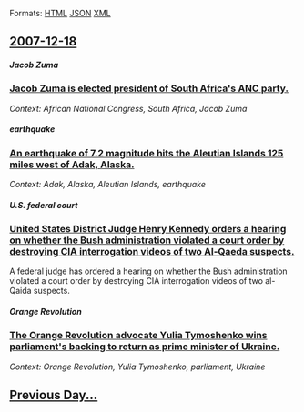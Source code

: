 
Formats: [HTML](2007/12/18/index.html)  [JSON](2007/12/18/index.json)  [XML](2007/12/18/index.xml)  

## [2007-12-18](/news/2007/12/18/index.md)

##### Jacob Zuma
### [ Jacob Zuma is elected president of South Africa's ANC party. ](/news/2007/12/18/jacob-zuma-is-elected-president-of-south-africa-s-anc-party.md)
_Context: African National Congress, South Africa, Jacob Zuma_

##### earthquake
### [ An earthquake of 7.2 magnitude hits the Aleutian Islands 125 miles west of Adak, Alaska. ](/news/2007/12/18/an-earthquake-of-7-2-magnitude-hits-the-aleutian-islands-125-miles-west-of-adak-alaska.md)
_Context: Adak, Alaska, Aleutian Islands, earthquake_

##### U.S. federal court
### [ United States District Judge Henry Kennedy orders a hearing on whether the Bush administration violated a court order by destroying CIA interrogation videos of two Al-Qaeda suspects. ](/news/2007/12/18/united-states-district-judge-henry-kennedy-orders-a-hearing-on-whether-the-bush-administration-violated-a-court-order-by-destroying-cia-int.md)
A federal judge has ordered a hearing on whether the Bush administration violated a court order by destroying CIA interrogation videos of two al-Qaida suspects.

##### Orange Revolution
### [ The Orange Revolution advocate Yulia Tymoshenko wins parliament's backing to return as prime minister of Ukraine. ](/news/2007/12/18/the-orange-revolution-advocate-yulia-tymoshenko-wins-parliament-s-backing-to-return-as-prime-minister-of-ukraine.md)
_Context: Orange Revolution, Yulia Tymoshenko, parliament, Ukraine_

## [Previous Day...](/news/2007/12/17/index.md)

